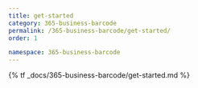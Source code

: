 ```yaml
---
title: get-started
category: 365-business-barcode
permalink: /365-business-barcode/get-started/
order: 1

namespace: 365-business-barcode
---
```


{% tf _docs/365-business-barcode/get-started.md %}